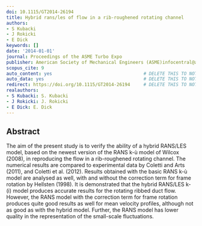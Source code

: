 ```yaml
---
doi: 10.1115/GT2014-26194
title: Hybrid rans/les of flow in a rib-roughened rotating channel
authors:
- S Kubacki
- J Rokicki
- E Dick
keywords: []
date: '2014-01-01'
journal: Proceedings of the ASME Turbo Expo
publisher: American Society of Mechanical Engineers (ASME)infocentral@asme.org
scopus_cite: 9
auto_content: yes                                  # DELETE THIS TO NOT AUTO GENERATE CONTENT
auto_data: yes                                     # DELETE THIS TO NOT AUTO GENERATE METADATA
redirect: https://doi.org/10.1115/GT2014-26194     # DELETE THIS TO NOT REDIRECT
realauthors:
- S Kubacki: S. Kubacki
- J Rokicki: J. Rokicki
- E Dick: E. Dick
---
```



## Abstract
The aim of the present study is to verify the ability of a hybrid RANS/LES model, based on the newest version of the RANS k-ù model of Wilcox (2008), in reproducing the flow in a rib-roughened rotating channel. The numerical results are compared to experimental data by Coletti and Arts (2011), and Coletti et al. (2012). Results obtained with the basic RANS k-ù model are analysed as well, with and without the correction term for frame rotation by Hellsten (1998). It is demonstrated that the hybrid RANS/LES k-(i) model produces accurate results for the rotating ribbed duct flow. However, the RANS model with the correction term for frame rotation produces quite good results as well for mean velocity profiles, although not as good as with the hybrid model. Further, the RANS model has lower quality in the representation of the small-scale fluctuations.
